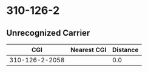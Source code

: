 # 310-126-2
## Unrecognized Carrier


| CGI | Nearest CGI | Distance |
|-----|-------------|----------|
| 310-126-2-2058 |  | 0.0 |
